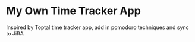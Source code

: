 # My Own Time Tracker App

Inspired by Toptal time tracker app, add in pomodoro techniques and sync to JiRA
